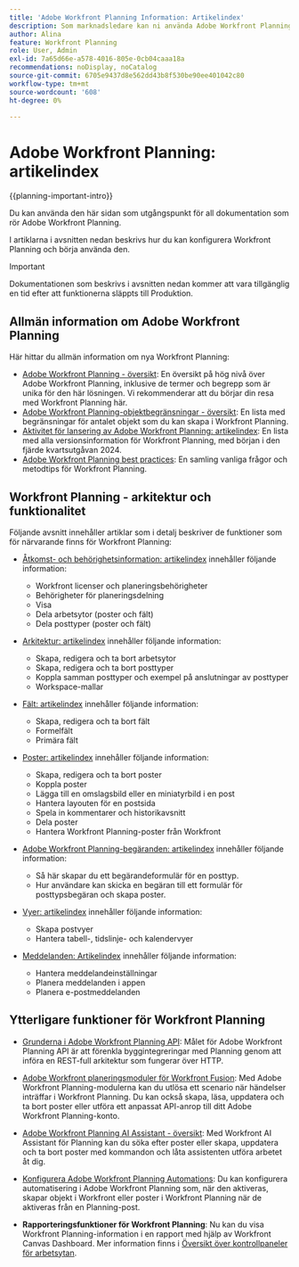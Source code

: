 ```yaml
---
title: 'Adobe Workfront Planning Information: Artikelindex'
description: Som marknadsledare kan ni använda Adobe Workfront Planning för att organisera arbetet under hela marknadsföringscykeln för alla era team. I artiklarna i det här avsnittet beskrivs hur du kan konfigurera planeringsfunktionerna och hur du kan börja använda dem som en del av kampanjhanteringsåtgärderna.
author: Alina
feature: Workfront Planning
role: User, Admin
exl-id: 7a65d66e-a578-4016-805e-0cb04caaa18a
recommendations: noDisplay, noCatalog
source-git-commit: 6705e9437d8e562dd43b8f530be90ee401042c80
workflow-type: tm+mt
source-wordcount: '608'
ht-degree: 0%

---
```


# Adobe Workfront Planning: artikelindex

<!--<span class="preview">The highlighted information on this page refers to functionality not yet generally available. It is available only in the Preview environment for all customers. After the monthly releases to Production, the same features are also available in the Production environment for customers who enabled fast releases. </span>   

<span class="preview">For information about fast releases, see [Enable or disable fast releases for your organization](/help/quicksilver/administration-and-setup/set-up-workfront/configure-system-defaults/enable-fast-release-process.md). </span>-->


{{planning-important-intro}}

Du kan använda den här sidan som utgångspunkt för all dokumentation som rör Adobe Workfront Planning.

I artiklarna i avsnitten nedan beskrivs hur du kan konfigurera Workfront Planning och börja använda den.

<!--consider removing the IMPORTANT below after GA-->

>[!IMPORTANT]
>
>Dokumentationen som beskrivs i avsnitten nedan kommer att vara tillgänglig en tid efter att funktionerna släppts till Produktion.

## Allmän information om Adobe Workfront Planning

Här hittar du allmän information om nya Workfront Planning:

* [Adobe Workfront Planning - översikt](/help/quicksilver/planning/general/planning-overview.md): En översikt på hög nivå över Adobe Workfront Planning, inklusive de termer och begrepp som är unika för den här lösningen. Vi rekommenderar att du börjar din resa med Workfront Planning här.
* [Adobe Workfront Planning-objektbegränsningar - översikt](/help/quicksilver/planning/general/limitations-overview.md): En lista med begränsningar för antalet objekt som du kan skapa i Workfront Planning.
* [Aktivitet för lansering av Adobe Workfront Planning: artikelindex](/help/quicksilver/product-announcements/product-releases/planning-release-activity/planning-release-activity-article-index.md): En lista med alla versionsinformation för Workfront Planning, med början i den fjärde kvartsutgåvan 2024.
* [Adobe Workfront Planning best practices](/help/quicksilver/planning/general/planning-best-practices.md): En samling vanliga frågor och metodtips för Workfront Planning.

## Workfront Planning - arkitektur och funktionalitet

Följande avsnitt innehåller artiklar som i detalj beskriver de funktioner som för närvarande finns för Workfront Planning:

* [Åtkomst- och behörighetsinformation: artikelindex](/help/quicksilver/planning/access/access-information.md) innehåller följande information:

   * Workfront licenser och planeringsbehörigheter
   * Behörigheter för planeringsdelning
   * Visa
   * Dela arbetsytor (poster och fält)
   * Dela posttyper (poster och fält)

* [Arkitektur: artikelindex](/help/quicksilver/planning/architecture/architecture-information.md) innehåller följande information:

   * Skapa, redigera och ta bort arbetsytor
   * Skapa, redigera och ta bort posttyper
   * Koppla samman posttyper och exempel på anslutningar av posttyper
   * Workspace-mallar

* [Fält: artikelindex](/help/quicksilver/planning/fields/fields-information.md) innehåller följande information:

   * Skapa, redigera och ta bort fält
   * Formelfält
   * Primära fält

* [Poster: artikelindex](/help/quicksilver/planning/records/records-information.md) innehåller följande information:

   * Skapa, redigera och ta bort poster
   * Koppla poster
   * Lägga till en omslagsbild eller en miniatyrbild i en post
   * Hantera layouten för en postsida
   * Spela in kommentarer och historikavsnitt
   * Dela poster
   * Hantera Workfront Planning-poster från Workfront

* [Adobe Workfront Planning-begäranden: artikelindex](/help/quicksilver/planning/requests/requests-article-index.md) innehåller följande information:

   * Så här skapar du ett begärandeformulär för en posttyp.
   * Hur användare kan skicka en begäran till ett formulär för posttypsbegäran och skapa poster.

* [Vyer: artikelindex](/help/quicksilver/planning/views/views-information.md) innehåller följande information:

   * Skapa postvyer
   * Hantera tabell-, tidslinje- och kalendervyer

* [Meddelanden: Artikelindex](/help/quicksilver/planning/notifications/notifications-information.md) innehåller följande information:

   * Hantera meddelandeinställningar
   * Planera meddelanden i appen
   * Planera e-postmeddelanden

## Ytterligare funktioner för Workfront Planning

* [Grunderna i Adobe Workfront Planning API](/help/quicksilver/planning/general/planning-api-basics.md): Målet för Adobe Workfront Planning API är att förenkla byggintegreringar med Planning genom att införa en REST-full arkitektur som fungerar över HTTP.

* [Adobe Workfront planeringsmoduler för Workfront Fusion](https://experienceleague.adobe.com/sv/docs/workfront-fusion/using/references/apps-and-their-modules/adobe-connectors/workfront-planning-modules): Med Adobe Workfront Planning-modulerna kan du utlösa ett scenario när händelser inträffar i Workfront Planning. Du kan också skapa, läsa, uppdatera och ta bort poster eller utföra ett anpassat API-anrop till ditt Adobe Workfront Planning-konto.

* [Adobe Workfront Planning AI Assistant - översikt](/help/quicksilver/planning/general/planning-ai-assistant-overview.md): Med Workfront AI Assistant för Planning kan du söka efter poster eller skapa, uppdatera och ta bort poster med kommandon och låta assistenten utföra arbetet åt dig.

<!--
    >[!NOTE]
    >
    >    The Workfront AI Assistant has been temporarily removed and it will be available at a later date.
    -->

* [Konfigurera Adobe Workfront Planning Automations](/help/quicksilver/planning/records/configure-automations-to-create-records.md): Du kan konfigurera automatisering i Adobe Workfront Planning som, när den aktiveras, skapar objekt i Workfront eller poster i Workfront Planning när de aktiveras från en Planning-post.

* **Rapporteringsfunktioner för Workfront Planning**: Nu kan du visa Workfront Planning-information i en rapport med hjälp av Workfront Canvas Dashboard. Mer information finns i [Översikt över kontrollpaneler för arbetsytan](/help/quicksilver/reports-and-dashboards/canvas-dashboards/canvas-dashboards-overview.md).

